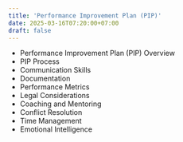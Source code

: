 ```yaml
---
title: 'Performance Improvement Plan (PIP)'
date: 2025-03-16T07:20:00+07:00
draft: false
---
```


- Performance Improvement Plan (PIP) Overview
- PIP Process
- Communication Skills
- Documentation
- Performance Metrics
- Legal Considerations
- Coaching and Mentoring
- Conflict Resolution
- Time Management
- Emotional Intelligence
